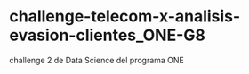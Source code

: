 # challenge-telecom-x-analisis-evasion-clientes_ONE-G8
challenge 2 de Data Science del programa ONE
